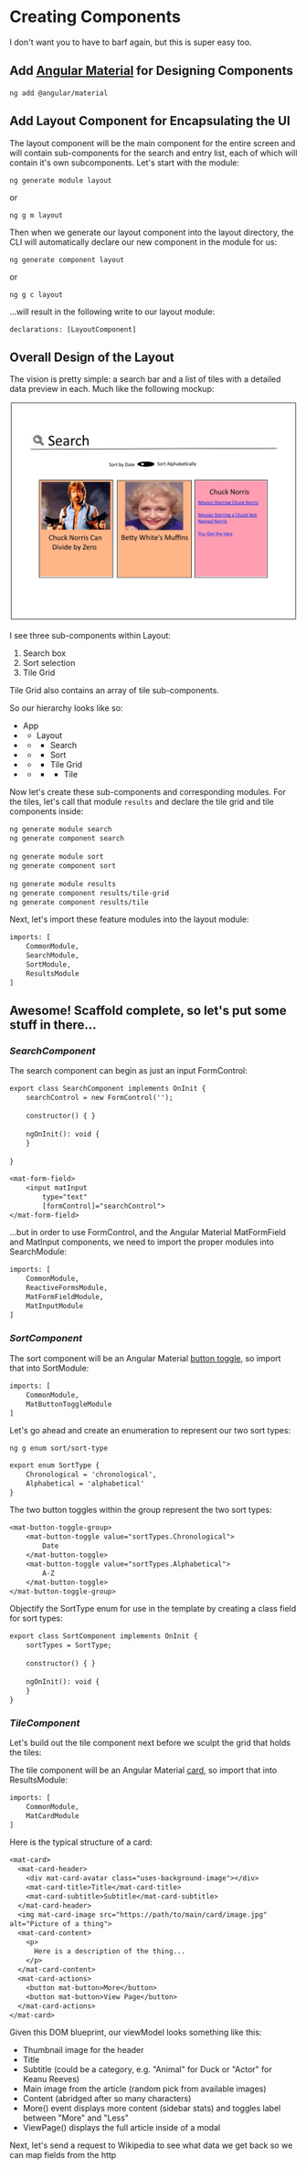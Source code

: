 # Creating Components

I don't want you to have to barf again, but this is super easy too.

## Add [Angular Material]() for Designing Components

```
ng add @angular/material
```

## Add Layout Component for Encapsulating the UI

The layout component will be the main component for the entire screen and will contain sub-components for the search and entry list, each of which will contain it's own subcomponents. Let's start with the module:

```
ng generate module layout
```
or
```
ng g m layout
```
Then when we generate our layout component into the layout directory, the CLI will automatically declare our new component in the module for us:
```
ng generate component layout
```
or 
```
ng g c layout
```
...will result in the following write to our layout module:
```
declarations: [LayoutComponent]
```
## Overall Design of the Layout

The vision is pretty simple: a search bar and a list of tiles with a detailed data preview in each. Much like the following mockup:

![Stellar Search mockup](./complete/src/assets/images/stellar-search-mockup.jpg "Chuck and Betty are an unstoppable team!")

I see three sub-components within Layout:
1. Search box
2. Sort selection
3. Tile Grid

Tile Grid also contains an array of tile sub-components.

So our hierarchy looks like so:

* App
* * Layout
* * * Search
* * * Sort
* * * Tile Grid 
* * * * Tile

Now let's create these sub-components and corresponding modules. For the tiles, let's call that module `results` and declare the tile grid and tile components inside:

```
ng generate module search
ng generate component search

ng generate module sort
ng generate component sort

ng generate module results
ng generate component results/tile-grid
ng generate component results/tile
```

Next, let's import these feature modules into the layout module:

```
imports: [
    CommonModule,
    SearchModule,
    SortModule,
    ResultsModule
]
```

## Awesome! Scaffold complete, so let's put some stuff in there...

### _SearchComponent_

The search component can begin as just an input FormControl:
```
export class SearchComponent implements OnInit {
    searchControl = new FormControl('');

    constructor() { }

    ngOnInit(): void {
    }

}
```
```
<mat-form-field>
    <input matInput
        type="text" 
        [formControl]="searchControl">
</mat-form-field>
```

...but in order to use FormControl, and the Angular Material MatFormField and MatInput components, we need to import the proper modules into SearchModule:
```
imports: [
    CommonModule,
    ReactiveFormsModule,
    MatFormFieldModule,
    MatInputModule
]
```

### _SortComponent_

The sort component will be an Angular Material [button toggle](https://material.angular.io/components/button-toggle/overview), so import that into SortModule:
```
imports: [
    CommonModule,
    MatButtonToggleModule
]
```

Let's go ahead and create an enumeration to represent our two sort types:
```
ng g enum sort/sort-type
```
```
export enum SortType {
    Chronological = 'chronological',
    Alphabetical = 'alphabetical'
}
```

The two button toggles within the group represent the two sort types:
```
<mat-button-toggle-group>
    <mat-button-toggle value="sortTypes.Chronological">
        Date
    </mat-button-toggle>
    <mat-button-toggle value="sortTypes.Alphabetical">
        A-Z
    </mat-button-toggle>
</mat-button-toggle-group>
```

Objectify the SortType enum for use in the template by creating a class field for sort types:
```
export class SortComponent implements OnInit {
    sortTypes = SortType;

    constructor() { }

    ngOnInit(): void {
    }
}
```

### _TileComponent_

Let's build out the tile component next before we sculpt the grid that holds the tiles:

The tile component will be an Angular Material [card](https://material.angular.io/components/card/overview), so import that into ResultsModule:

```
imports: [
    CommonModule,
    MatCardModule
]
```
Here is the typical structure of a card:
```
<mat-card>
  <mat-card-header>
    <div mat-card-avatar class="uses-background-image"></div>
    <mat-card-title>Title</mat-card-title>
    <mat-card-subtitle>Subtitle</mat-card-subtitle>
  </mat-card-header>
  <img mat-card-image src="https://path/to/main/card/image.jpg" alt="Picture of a thing">
  <mat-card-content>
    <p>
      Here is a description of the thing...
    </p>
  </mat-card-content>
  <mat-card-actions>
    <button mat-button>More</button>
    <button mat-button>View Page</button>
  </mat-card-actions>
</mat-card>

```
Given this DOM blueprint, our viewModel looks something like this:
* Thumbnail image for the header
* Title
* Subtitle (could be a category, e.g. "Animal" for Duck or "Actor" for Keanu Reeves)
* Main image from the article (random pick from available images)
* Content (abridged after so many characters)
* More() event displays more content (sidebar stats) and toggles label between "More" and "Less"
* ViewPage() displays the full article inside of a modal

Next, let's send a request to Wikipedia to see what data we get back so we can map fields from the http 

